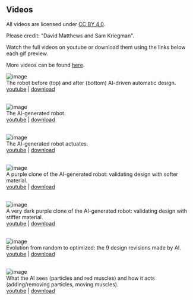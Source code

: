 ## Videos

All videos are
licensed under [CC BY 4.0](http://creativecommons.org/licenses/by/4.0/).

Please credit: "David Matthews and Sam Kriegman".

Watch the full videos on youtube or download them using the links below each gif preview.

More videos can be found [here](https://drive.google.com/drive/folders/1l7KvTvPrhTOMbUTWamG9Auff9mNC_mUL).


![image](https://robodiff.github.io/gifs/10_Random_vs_Optimized.gif) <br>
The robot before (top) and after (bottom) AI-driven automatic design. <br>
[youtube](https://youtu.be/JGcJFegUavE) |
[download](https://drive.google.com/file/d/1awBbKeMpuL2cDDXyXXWWNSknae_aZs9c/view)
<br><br>

![image](https://robodiff.github.io/gifs/01c_white_robot_4x.gif) <br>
The AI-generated robot. <br>
[youtube](https://youtu.be/aWK6LPeOEBg) |
[download](https://drive.google.com/file/d/1yFHrYITB3-KTUUaoZ5tc96JSMcmM36UL/view)
<br><br>

![image](https://robodiff.github.io/gifs/00c_heartbeat.gif) <br>
The AI-generated robot actuates. <br>
[youtube](https://youtu.be/BNW6ZQdwkFc) |
[download](https://drive.google.com/file/d/1MyeVj-2136wOjUwIS3iWIMQ01SVyCk_C/view)
<br><br>

![image](https://robodiff.github.io/gifs/02c_purple_robot_4x.gif) <br>
A purple clone of the AI-generated robot: validating design with softer material. <br>
[youtube](https://youtu.be/Rwmi27lrNLY) |
[download](https://drive.google.com/file/d/195YXPyoeenQ0LW5rKyqKBBe-lNod_Sh1/view)
<br><br>

![image](https://robodiff.github.io/gifs/03c_dark_robot_4x.gif) <br>
A very dark purple clone of the AI-generated robot: validating design with stiffer material. <br>
[youtube](https://youtu.be/8NCZKv-4FTw) |
[download](https://drive.google.com/file/d/13KqwhryysDFTWAvnZPSvlAAWyVMqfDyc/view)
<br><br>

![image](https://robodiff.github.io/gifs/11_design_evolution.gif) <br>
Evolution from random to optimized: the 9 design revisions made by AI. <br>
[youtube](https://youtu.be/M9t3HO52uAc) |
[download](https://drive.google.com/file/d/1ZR2SxM9l5VnF-8G6jEkyaMIuzuTUU7W4/view)
<br><br>

![image](https://robodiff.github.io/gifs/12_particle_evolution.gif) <br>
What the AI sees (particles and red muscles) and how it acts (adding/removing particles, moving muscles). <br>
[youtube](https://youtu.be/0UtJSXAln64) |
[download](https://drive.google.com/file/d/1NYmfHg56MqHvdHNQj38kJIMnCkutEPuO/view)
<br><br>

